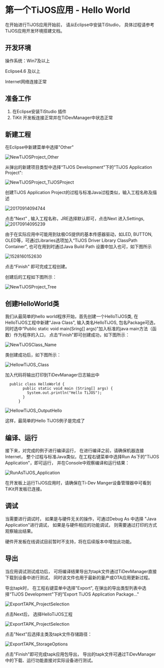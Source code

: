# 第一个TiJOS应用 - Hello World

在开始进行TiJOS应用开始前， 请从Eclipse中安装TiStudio， 具体过程请参考TiJOS应用开发环境搭建文档。

## 开发环境

操作系统：Win7及以上

Eclipse4.6 及以上

Internet网络连接正常

## 准备工作

1. 在Eclipse安装TiStudio 插件
2. TiKit 开发板连接正常并在TiDevManager中状态正常

## 新建工程

在Eclipse中新建菜单中选择"Other"

![NewTiJOSProject_Other](.\img\NewTiJOSProject_Other.png)

从弹出的新建项目类型中选择“TiJOS Development"下的”TiJOS Application Project":

![NewTiJOSProject_TiJOSProject](.\img\NewTiJOSProject_TiJOSProject.png)

创建TiJOS Application Project的过程与标准Java过程类似，输入工程名称及描述 

![20170914094744](.\img\20170914094744.png)

点击“Next" , 输入工程名称，JRE选择默认即可，点击Next 进入Settings,
![20170914095239](.\img\20170914095239.png)

由于在实际应用中可能用到钛极OS提供的基本传感器驱动，如LED, BUTTON, OLED等，可通过Libraries选项加入“TiJOS Driver Library ClassPath Container", 也可在用到时通过Java Build Path 设置中加入也可，如下图所示

![1528160152630](.\img\1528160152630.png)

点击“Finish" 即可完成工程创建。

创建后的工程如下图所示：

![NewTiJOSProject_Tree](.\img\NewTiJOSProject_Tree.png)

## 创建HelloWorld类

我们从最简单的hello world程序开始，首先创建一个HelloTiJOS类, 在HelloTiJOS工程中新建“Java Class", 输入类名HelloTiJOS,  包名Package可选，同时选中“Public static void main(Sring[] args)"加入标准的java main方法（函数）作为程序的入口， 点击“Finish"即可创建成功，如下图所示：

![NewTiJOSClass_Name](.\img\NewTiJOSClass_Name.png)

类创建成功后，如下图所示：

![HellowTiJOS_Class](.\img\HellowTiJOS_Class.png)

加入代码将输出打印到TiDevManager日志输出中

```
  public class HelloWorld {
        public static void main (String[] args) {
          System.out.println("Hello TiJOS");
        }
      }
```

![HellowTiJOS_OutputHello](.\img\HellowTiJOS_OutputHello.png)

这样，最简单的Hello TiJOS例子是完成了

## 编译、运行

接下来，对完成的例子进行编译运行， 在进行编译之前，请确保机器连接Internet， 整个过程与标准Java类似，在工程右键菜单中选择Run As下的"TiJOS Application"，即可运行， 并在Console中观察编译和运行结果：

![RunAsTiJOS_Application](.\img\RunAsTiJOS_Application.png)

在开发板上运行TiJOS应用时，请确保在Ti-Dev Manger设备管理器中可看到TiKit开发板已连接。

## 调试

当需要进行调试时， 如果是与硬件无关的操作，可通过Debug As 中选择 "Java Application"进行调试， 如果是与硬件相应的功能调试， 则需要通过打印的方式观察输出结果。

硬件开发板在线调试目前暂时不支持，将在后续版本中增加此功能。 

## 导出

当应用调试测试成功后， 可将编译结果导出为tapk文件通过TiDevManager直接下载到设备中进行测试， 同时该文件也用于最新的量产或OTA应用更新过程。

导出tapk时， 在工程右键菜单中选择"Export", 在弹出的导出类型列表中选择“TiJOS Development"下的”Export TiJOS Application Package..."

![ExportTAPK_ProjectSelection](.\img\ExportTAPK_Selection.png)

点击Next后， 选择HelloTiJOS工程

![ExportTAPK_ProjectSelection](.\img\ExportTAPK_ProjectSelection.png)

点击"Next"后选择主类及tapk文件存储路径：

![ExportTAPK_StorageOptions](.\img\ExportTAPK_StorageOptions.png)

点击"Finish"即可完成tapk应用包导出， 导出的tapk文件可通过TiDevManager中的下载、运行功能直接对实际设备进行测试。

